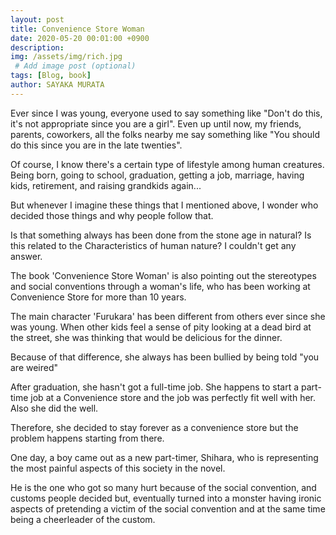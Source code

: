 ```yaml
---
layout: post
title: Convenience Store Woman
date: 2020-05-20 00:01:00 +0900
description:
img: /assets/img/rich.jpg
 # Add image post (optional)
tags: [Blog, book]
author: SAYAKA MURATA
---
```


Ever since I was young, everyone used to say something like "Don't do this, it's not appropriate since you are a girl". Even up until now, my friends, parents, coworkers, all the folks nearby me say something like  "You should do this since you are in the late twenties".

Of course, I know there's a certain type of lifestyle among human creatures. Being born, going to school, graduation, getting a job, marriage, having kids, retirement, and raising grandkids again...

But whenever I imagine these things that I mentioned above, I wonder who decided those things and why people follow that.

Is that something always has been done from the stone age in natural? Is this related to the Characteristics of human nature?
I couldn't get any answer.

The book 'Convenience Store Woman' is also pointing out the stereotypes and social conventions through a woman's life, who has been working at Convenience Store for more than 10 years.

The main character 'Furukara' has been different from others ever since she was young. When other kids feel a sense of pity looking at a dead bird at the street, she was thinking that would be delicious for the dinner.

Because of that difference, she always has been bullied by being told "you are weired"

After graduation, she hasn't got a full-time job. She happens to start a part-time job at a Convenience store and the job was perfectly fit well with her. Also she did the well.

Therefore, she decided to stay forever as a convenience store but the problem happens starting from there. 

One day, a boy came out as a new part-timer, Shihara, who is representing the most painful aspects of this society in the novel.

He is the one who got so many hurt because of the social convention, and customs people decided but, eventually turned into a monster having ironic aspects of pretending a victim of the social convention and at the same time being a cheerleader of the custom.




